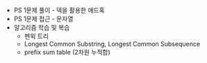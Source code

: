 * PS 1문제 풀이 - 덱을 활용한 애드혹
* PS 1문제 접근 - 문자열  
* 알고리즘 학습 및 복습
    * 펜윅 트리
    * Longest Common Substring, Longest Common Subsequence
    * prefix sum table (2차원 누적합)
